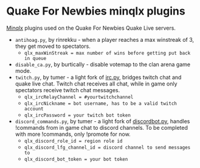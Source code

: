 # Quake For Newbies minqlx plugins

[Minqlx](https://github.com/MinoMino/minqlx) plugins used on the Quake For Newbies Quake Live servers.

* `antihoag.py`, by rinrekku - when a player reaches a max winstreak of 3, they get moved to spectators.
	* `qlx_maxWinStreak = max number of wins before getting put back in queue`
* `disable_ca.py`, by burtically - disable votemap to the clan arena game mode.
* `twitch.py`, by tumer - a light fork of [irc.py](https://github.com/MinoMino/minqlx-plugins/blob/master/irc.py), bridges twitch chat and quake live chat. Twitch chat receives all chat, while in game only spectators receive twitch chat messages.
    * `qlx_ircRelayChannel = #yourtwitchchannel`
    * `qlx_ircNickname = bot username, has to be a valid twitch account`
    * `qlx_ircPassword = your twitch bot token`
* `discord_commands.py`, by tumer - a light fork of [discordbot.py](https://github.com/MinoMino/minqlx-plugins/blob/master/discordbot.py), handles !commands from in game chat to discord channels. To be completed with more !commands, only !promote for now.
	* `qlx_discord_role_id = region role id`
	* `qlx_discord_lfg_channel_id = discord channel to send messages to`
	* `qlx_discord_bot_token = your bot token`
